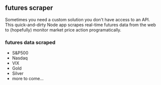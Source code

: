 ## futures scraper

Sometimes you need a custom solution you don't have access to an API. This quick-and-dirty Node app scrapes real-time futures data from the web to (hopefully) monitor market price action programatically.

### futures data scraped

- S&P500
- Nasdaq
- VIX
- Gold
- Silver
- more to come...
